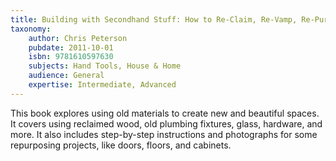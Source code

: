 ```yaml
---
title: Building with Secondhand Stuff: How to Re-Claim, Re-Vamp, Re-Purpose & Re-Use Salvaged & Leftover Building Materials
taxonomy:
	author: Chris Peterson
	pubdate: 2011-10-01
	isbn: 9781610597630
	subjects: Hand Tools, House & Home
	audience: General
	expertise: Intermediate, Advanced
---
```

This book explores using old materials to create new and beautiful spaces.  It covers using reclaimed wood, old plumbing fixtures, glass, hardware, and more.  It also includes step-by-step instructions and photographs for some repurposing projects, like doors, floors, and cabinets.